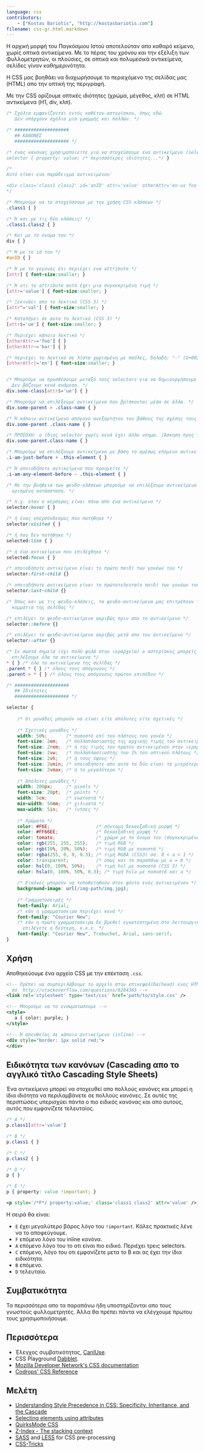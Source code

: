 ```yaml
---
language: css
contributors:
    - ["Kostas Bariotis", "http://kostasbariotis.com"]
filename: css-gr.html.markdown
---
```


Η αρχική μορφή του Παγκόσμιου Ιστού αποτελούταν απο καθαρό κείμενο, χωρίς οπτικά αντικείμενα. Με το πέρας 
του χρόνου και την εξέλιξη των Φυλλομετρητών, οι πλούσιες, σε οπτικά και πολυμεσικά αντικείμενα, σελίδες 
γίναν καθημερινότητα.

Η CSS μας βοηθάει να διαχωρήσουμε το περιεχόμενο της σελίδας μας (HTML) απο την οπτική της περιγραφή.

Με την CSS ορίζουμε οπτικές ιδιότητες (χρώμα, μέγεθος, κλπ) σε HTML αντικείμενα (H1, div, κλπ).

```css
/* Σχόλια εμφανίζονται εντός καθέτου-αστερίσκου, όπως εδώ. 
   Δεν υπάρχουν σχόλια μια γραμμής και πολλών. */

/* ####################
   ## ΚΑΝΟΝΕΣ
   #################### */

/* ένας κανόνας χρησιμοποιείτε για να στοχεύσουμε ένα αντικείμενο (selector).
selector { property: value; /* περισσότερες ιδιότητες...*/ }

/*
Αυτό είναι ενα παράδειγμα αντικειμένου¨

<div class='class1 class2' id='anID' attr='value' otherAttr='en-us foo bar' />
*/

/* Μπορούμε να το στοχεύσουμε με την χρήση CSS κλάσεων */
.class1 { }

/* Ή και με τις δύο κλάσεις! */
.class1.class2 { }

/* Και με το όνομα του */
div { }

/* Ή με το id του */
#anID { }

/* Ή με το γεγονός ότι περιέχει ενα attribute */
[attr] { font-size:smaller; }

/* Ή οτι το attribute αυτό έχει μια συγκεκριμένη τιμή */
[attr='value'] { font-size:smaller; }

/* Ξεκινάει απο το λεκτικό (CSS 3) */
[attr^='val'] { font-size:smaller; }

/* Καταλήγει σε αυτο το λεκτικό (CSS 3) */
[attr$='ue'] { font-size:smaller; }

/* Περιέχει κάποιο λεκτικό */
[otherAttr~='foo'] { }
[otherAttr~='bar'] { }

/* περιέχει το λεκτικό σε λίστα χωρισμένη με παύλες, δηλαδή: "-" (U+002D) */
[otherAttr|='en'] { font-size:smaller; }


/* Μπορούμε να προσθέσουμε μεταξύ τους selectors για να δημιουργήσουμε πιο αυστηρούς. 
  Δεν βάζουμε κενά ανάμεσα. */
div.some-class[attr$='ue'] { }

/* Μπορούμε να επιλέξουμε αντικείμενα που βρίσκονται μέσα σε άλλα. */
div.some-parent > .class-name { }

/* Ή κάποιο αντικείμενο απόγονο ανεξαρτήτου του βάθους της σχέσης τους. */
div.some-parent .class-name { }

/* ΠΡΟΣΟΧΗ: ο ίδιος selector χωρίς κενά έχει άλλο νόημα. (Άσκηση προς τον αναγνώστη) */
div.some-parent.class-name { }

/* Μπορούμε να επιλέξουμε αντικείμενα με βάση το αμέσως επόμενο αντικείμενο στο ίδιο επίπεδο. */
.i-am-just-before + .this-element { }

/* Ή οποιοδήποτε αντικείμενο που προηγείτε */
.i-am-any-element-before ~ .this-element { }

/* Με την βοήθεια των ψευδο-κλάσεων μπορούμε να επιλέξουμε αντικείμενα που βρίσκονται σε μια 
  ορισμένη κατάασταση. */

/* π.χ. όταν ο κέρσορας είναι πάνω απο ένα αντικείμενο */
selector:hover { }

/* ή ένας υπερσύνδεσμος που πατήθηκε */
selector:visited { }

/* ή που δεν πατήθηκε */
selected:link { }

/* ή ένα αντικείμενο που επιλέχθηκε */
selected:focus { }

/* οποιοδήποτε αντικείμενο είναι το πρώτο παιδί των γονέων του */
selector:first-child {}

/* οποιοδήποτε αντικείμενο είναι το πρώτοτελευταίο παιδί των γονέων του */
selector:last-child {}

/* Όπως και με τις ψευδο-κλάσεις, τα ψευδο-αντικείμενα μας επιτρέπουν τα τροποοιήσουμε συγκεκριμένα 
  κομμάτια της σελίδας */

/* επιλέγει το ψευδο-αντικείμενο ακριβώς πριν απο το αντικείμενο */
selector::before {}

/* επιλέγει το ψευδο-αντικείμενο ακριβώς μετά απο τον αντικείμενο */
selector::after {}

/* Σε σωστά σημεία (όχι πολύ ψηλά στην ιεραρχεία) ο αστερίσκος μπορείς να χρησιμοποιηθεί για να 
  επιλέξουμε όλα τα αντικείμενα */
* { } /* όλα τα αντικείμενα της σελίδας */
.parent * { } /* όλους τους απόγονους */
.parent > * { } /* όλους τους απόγονους πρώτου επιπέδου */

/* ####################
   ## Ιδιότητες
   #################### */

selector {
    
    /* Οι μονάδες μπορούν να είναι είτε απόλυτες είτε σχετικές */
    
    /* Σχετικές μονάδες */
    width: 50%;       /* ποσοστό επί του πλάτους του γονέα */
    font-size: 2em;   /* πολλαπλασιαστής της αρχικής τιμής του αντικειμένου */
    font-size: 2rem;  /* ή της τιμής του πρώτου αντικειμένου στην ιεραρχεία */
    font-size: 2vw;   /* πολλαπλαστιαστής του 1% του οπτικού πλάτους */
    font-size: 2vh;   /* ή τους ύψους */
    font-size: 2vmin; /* οποιοδήποτε απο αυτα τα δύο είναι το μικρότερο */
    font-size: 2vmax; /* ή το μεγαλύτερο */
    
    /* Απόλυτες μονάδες */
    width: 200px;     /* pixels */
    font-size: 20pt;  /* points */
    width: 5cm;       /* εκατοστά */
    min-width: 50mm;  /* χιλιοστά */
    max-width: 5in;   /* ίντσες */
    
    /* Χρώματα */
    color: #F6E;                 /* σύντομη δεκαεξαδική μορφή */
    color: #FF66EE;              /* δεκαεξαδική μορφή */
    color: tomato;               /* χρώμα με το όνομα του (συγκεκριμένα χρώματα) */
    color: rgb(255, 255, 255);   /* τιμή RGB */
    color: rgb(10%, 20%, 50%);   /* τιμή RGB με ποσοστά */
    color: rgba(255, 0, 0, 0.3); /* τιμή RGBA (CSS3) σσ. 0 < a < 1 */
    color: transparent;          /* όπως και το παραπάνω με a = 0 */
    color: hsl(0, 100%, 50%);    /* τιμή hsl με ποσοστά (CSS 3) */
    color: hsla(0, 100%, 50%, 0.3); /* τιμή hsla με ποσοστά και a */
    
    /* Εικόνες μπορούν να τοποθετηθούν στον φόντο ενός αντικειμένου */
    background-image: url(/img-path/img.jpg);
    
    /* Γραμματοσειρές */
    font-family: Arial;
    /* εάν η γραμματοσειρα περιέχει κενά */
    font-family: "Courier New";
    /* εάν η πρώτη γραμματοσειρα δε βρεθεί εγκατεστημένη στο Λειτουργικό Σύστυμα, αυτόματα 
      επιλέγετε η δεύτερη, κ.κ.ε. */
    font-family: "Courier New", Trebuchet, Arial, sans-serif;
}
```

## Χρήση

Αποθηκεύουμε ένα αρχείο CSS με την επέκταση `.css`.

```xml
<!-- Πρέπει να συμπεριλάβουμε το αρχείο στην επικεφαλίδα(head) ενος HTML αρχείου.
  σσ. http://stackoverflow.com/questions/8284365 -->
<link rel='stylesheet' type='text/css' href='path/to/style.css' />

<!-- Μπορούμε να το ενσωματώσουμε -->
<style>
   a { color: purple; }
</style>

<!-- Ή απευθείας σε κάποιο αντικείμενο (inline) -->
<div style="border: 1px solid red;">
</div>
```

## Ειδικότητα των κανόνων (Cascading απο το αγγλικό τίτλο Cascading Style Sheets)

Ένα αντικείμενο μπορεί να στοχευθεί απο πολλούς κανόνες και μπορεί η ίδια ιδιότητα να 
περιλαμβάνετε σε πολλούς κανόνες. Σε αυτές της περιπτώσεις υπερισχύει πάντα ο πιο ειδικός 
κανόνας και απο αυτούς, αυτός που εμφανίζετε τελευταίος.

```css
/* A */
p.class1[attr='value']

/* B */
p.class1 { }

/* C */
p.class2 { }

/* D */
p { }

/* E */
p { property: value !important; }
```

```xml
<p style='/*F*/ property:value;' class='class1 class2' attr='value' />
```

Η σειρά θα είναι:

* `E` έχει μεγαλύτερο βάρος λόγο του `!important`. Κάλες πρακτικές λένε να το αποφεύγουμε.
* `F` επόμενο λόγο του inline κανόνα.
* `A` επόμενο λόγο του το οτι είναι πιο ειδικό. Περιέχει τρεις selectors.
* `C` επόμενο, λόγο του οτι εμφανίζετε μετα το Β και ας έχει την ίδια ειδικότητα.
* `B` επόμενο.
* `D` τελευταίο.

## Συμβατικότητα

Τα περισσότερα απο τα παραπάνω ήδη υποστηρίζονται απο τους γνωστούς φυλλομετρητές. Άλλα θα πρέπει 
πάντα να ελέγχουμε πρωτου τους χρησιμοποιήσουμε.

## Περισσότερα

* Έλεγχος συμβατικότητας, [CanIUse](http://caniuse.com).
* CSS Playground [Dabblet](http://dabblet.com/).
* [Mozilla Developer Network's CSS documentation](https://developer.mozilla.org/en-US/docs/Web/CSS)
* [Codrops' CSS Reference](http://tympanus.net/codrops/css_reference/)

## Μελέτη

* [Understanding Style Precedence in CSS: Specificity, Inheritance, and the Cascade](http://www.vanseodesign.com/css/css-specificity-inheritance-cascaade/)
* [Selecting elements using attributes](https://css-tricks.com/almanac/selectors/a/attribute/)
* [QuirksMode CSS](http://www.quirksmode.org/css/)
* [Z-Index - The stacking context](https://developer.mozilla.org/en-US/docs/Web/Guide/CSS/Understanding_z_index/The_stacking_context)
* [SASS](http://sass-lang.com/) and [LESS](http://lesscss.org/) for CSS pre-processing
* [CSS-Tricks](https://css-tricks.com)
